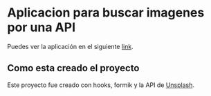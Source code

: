 # Aplicacion para buscar imagenes por una API 

Puedes ver la aplicación en el siguiente [link](https://github.com/).

## Como esta creado el proyecto

Este proyecto fue creado con hooks, formik y la API de [Unsplash](https://unsplash.com/developers).

